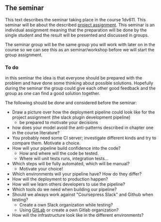 ## The seminar
This text describes the seminar taking place in the course 1dv611. This seminar will be about the described [project assignment](project_assignment.md).
This seminar is an individual assignment meaning that the preparation will be done by the single student and the result will be presented and discussed in groups.

The seminar group will be the same group you will work with later on in the course so we can see this as an seminar/workshop before we will start the group assignment.

### To do
in this seminar the idea is that everyone should be prepared with the problem and have done some thinking about possible solutions. Hopefully during the seminar the group could give each other good feedback and the group as one can find a good solution together.

The following should be done and considered before the seminar:

* Draw a picture over how the deployment pipeline could look like for the project assignment (the slack plugin development pipeline)
  * be prepared to motivate your decisions
* how does your model avoid the anti-patterns described in chapter one in the course literature?
* You probably need some CI server; investigate different kinds and try to compare them. Motivate a choice.
* How will your pipeline build confidence into the code?
  * How and where will the code be tested.
  * Where will unit tests runs, integration tests...
* Which steps will be fully automated, which will be manual?
  * Motivate your choice!
* Which environments will your pipeline have? How do they differ?
* How will the deployment to production happen?
* How will we learn others developers to use the pipeline?
* Which tools do we need when building our pipeline?
* Should we always work against "Coursepress Slack" and Github when testing?
  * Create a own Slack organization while testing?
  * Using [GitLab](https://gitlab.com) or create a own Gitlab organization?
* How will the infrastructure look like in the different environments?

